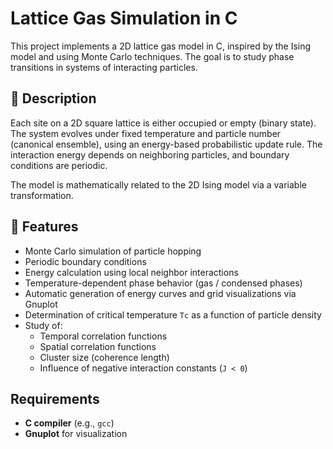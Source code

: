 # Lattice Gas Simulation in C

This project implements a 2D lattice gas model in C, inspired by the Ising model and using Monte Carlo techniques. The goal is to study phase transitions in systems of interacting particles.

## 🧠 Description

Each site on a 2D square lattice is either occupied or empty (binary state). The system evolves under fixed temperature and particle number (canonical ensemble), using an energy-based probabilistic update rule. The interaction energy depends on neighboring particles, and boundary conditions are periodic.

The model is mathematically related to the 2D Ising model via a variable transformation.

## 🔧 Features

- Monte Carlo simulation of particle hopping
- Periodic boundary conditions
- Energy calculation using local neighbor interactions
- Temperature-dependent phase behavior (gas / condensed phases)
- Automatic generation of energy curves and grid visualizations via Gnuplot
- Determination of critical temperature `Tc` as a function of particle density
- Study of:
  - Temporal correlation functions
  - Spatial correlation functions
  - Cluster size (coherence length)
  - Influence of negative interaction constants (`J < 0`)

## Requirements

- **C compiler** (e.g., `gcc`)
- **Gnuplot** for visualization

